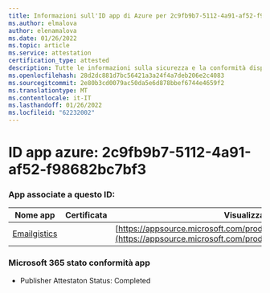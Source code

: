 ```yaml
---
title: Informazioni sull'ID app di Azure per 2c9fb9b7-5112-4a91-af52-f98682bc7bf3
ms.author: elmalova
author: elenamalova
ms.date: 01/26/2022
ms.topic: article
ms.service: attestation
certification_type: attested
description: Tutte le informazioni sulla sicurezza e la conformità disponibili per 2c9fb9b7-5112-4a91-af52-f98682bc7bf3.
ms.openlocfilehash: 28d2dc881d7bc56421a3a24f4a7deb206e2c4083
ms.sourcegitcommit: 2e80b3cd0079ac50da5e6d878bbef6744e4659f2
ms.translationtype: MT
ms.contentlocale: it-IT
ms.lasthandoff: 01/26/2022
ms.locfileid: "62232002"
---
```

# <a name="azure-app-id-2c9fb9b7-5112-4a91-af52-f98682bc7bf3"></a>ID app azure: 2c9fb9b7-5112-4a91-af52-f98682bc7bf3


### <a name="apps-associated-with-this-id"></a>App associate a questo ID:
| **Nome app** | **Certificata** | **Visualizzazione in AppSource** |
|--------------|---------------|-----------------------|
| [Emailgistics](https://docs.microsoft.com/microsoft-365-app-certification/forward/emailgistics.emailgistics_shared_email) |  | [https://appsource.microsoft.com/product/office/emailgistics.emailgistics_shared_email](https://appsource.microsoft.com/product/office/emailgistics.emailgistics_shared_email) |

### <a name="microsoft-365-app-compliance-status"></a>Microsoft 365 stato conformità app
- Publisher Attestaton Status: Completed
